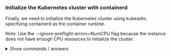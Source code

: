 ### Initialize the Kubernetes cluster with containerd

Finally, we need to initialize the Kubernetes cluster using kubeadm, specifying containerd as the container runtime.

Note:
Use the --ignore-preflight-errors=NumCPU flag because the instance does not have enough CPU resources to initialize the cluster.

<details>
<summary>Show commands / answers</summary>
<p>

```bash
# We initialize the kubernetes cluster
sudo kubeadm init --cri-socket=unix:///var/run/containerd/containerd.sock --ignore-preflight-errors=NumCPU

# To start using kubectl as a regular user
mkdir -p $HOME/.kube
sudo cp -i /etc/kubernetes/admin.conf $HOME/.kube/config
sudo chown $(id -u):$(id -g) $HOME/.kube/config

# We check that containerd runtime and the node are redy
kubectl get nodes -o wide
```

</p>
</details>
